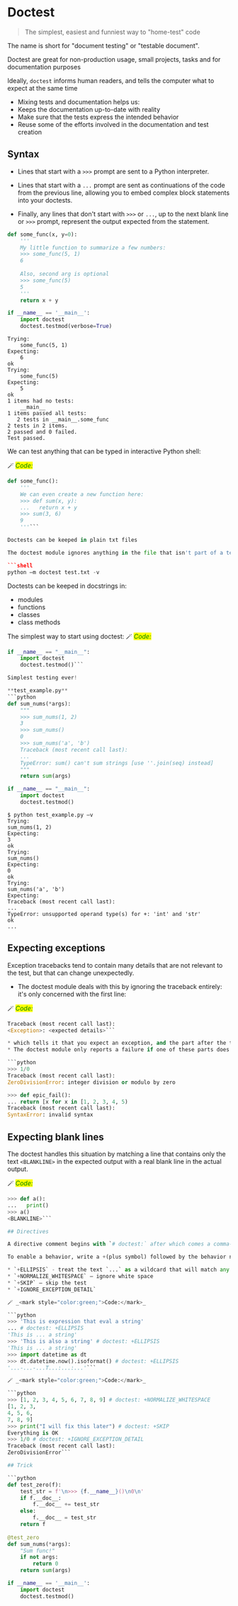 # Doctest

> The simplest, easiest and funniest way to "home-test" code

The name is short for "document testing" or "testable document".

Doctest are great for non-production usage, small projects, tasks and for documentation purposes

Ideally, `doctest` informs human readers, and tells the computer what to expect at the same time

* Mixing tests and documentation helps us:
* Keeps the documentation up-to-date with reality
* Make sure that the tests express the intended behavior
* Reuse some of the efforts involved in the documentation and test creation

## Syntax

* Lines that start with a `>>>` prompt are sent to a Python interpreter.

* Lines that start with a `...` prompt are sent as continuations of the code from the previous line, allowing you to embed complex block statements into your doctests.

* Finally, any lines that don't start with `>>>` or `...`, up to the next blank line or `>>>` prompt, represent the output expected from the statement.


```python
def some_func(x, y=0):
    '''
    My little function to summarize a few numbers:
    >>> some_func(5, 1)
    6
    
    Also, second arg is optional
    >>> some_func(5)
    5
    '''
    return x + y

if __name__ == '__main__':
    import doctest
    doctest.testmod(verbose=True)
```

```
Trying:
    some_func(5, 1)
Expecting:
    6
ok
Trying:
    some_func(5)
Expecting:
    5
ok
1 items had no tests:
    __main__
1 items passed all tests:
   2 tests in __main__.some_func
2 tests in 2 items.
2 passed and 0 failed.
Test passed.
```

We can test anything that can be typed in interactive Python shell:

🪄 _<mark style="color:green;">Code:</mark>_

```python
def some_func():
    '''
    We can even create a new function here:
    >>> def sum(x, y):
    ...   return x + y
    >>> sum(3, 6)
    9
    '''```

Doctests can be keeped in plain txt files

The doctest module ignores anything in the file that isn't part of a test

```shell
python –m doctest test.txt -v
```

Doctests can be keeped in docstrings in:
* modules
* functions
* classes
* class methods


The simplest way to start using doctest:
🪄 _<mark style="color:green;">Code:</mark>_

```python
if __name__ == "__main__":
    import doctest
    doctest.testmod()```

Simplest testing ever!

**test_example.py**
```python
def sum_nums(*args):
    """
    >>> sum_nums(1, 2)
    3
    >>> sum_nums()
    0
    >>> sum_nums('a', 'b')
    Traceback (most recent call last):
    ...
    TypeError: sum() can't sum strings [use ''.join(seq) instead]
    """
    return sum(args)

if __name__ == "__main__":
    import doctest
    doctest.testmod()
```

```shell
$ python test_example.py –v
Trying:
sum_nums(1, 2)
Expecting:
3
ok
Trying:
sum_nums()
Expecting:
0
ok
Trying:
sum_nums('a', 'b')
Expecting:
Traceback (most recent call last):
...
TypeError: unsupported operand type(s) for +: 'int' and 'str'
ok
...
```

## Expecting exceptions

Exception tracebacks tend to contain many details that are not relevant to the test, but that can change unexpectedly.
* The doctest module deals with this by ignoring the traceback entirely: it's only concerned with the first line:

🪄 _<mark style="color:green;">Code:</mark>_

```python
Traceback (most recent call last):
<Exception>: <expected details>```

* which tells it that you expect an exception, and the part after the traceback, which tells it which exception you expect.
* The doctest module only reports a failure if one of these parts does not match.

```python
>>> 1/0
Traceback (most recent call last):
ZeroDivisionError: integer division or modulo by zero

>>> def epic_fail():
... return [x for x in [1, 2, 3, 4, 5)
Traceback (most recent call last):
SyntaxError: invalid syntax
```

## Expecting blank lines

The doctest handles this situation by matching a line that contains only the text `<BLANKLINE>` in the expected output with a real blank line in the actual output.

🪄 _<mark style="color:green;">Code:</mark>_

```python
>>> def a(): 
...   print()
>>> a()
<BLANKLINE>```

## Directives

A directive comment begins with `# doctest:` after which comes a comma-separated list of options that either enable or disable various behaviors.

To enable a behavior, write a +(plus symbol) followed by the behavior name. To disable a behavior, white a – (minus symbol) followed by the behavior name.

* `+ELLIPSIS` - treat the text `...` as a wildcard that will match any text
* `+NORMALIZE_WHITESPACE` – ignore white space
* `+SKIP` – skip the test
* `+IGNORE_EXCEPTION_DETAIL`

🪄 _<mark style="color:green;">Code:</mark>_

```python
>>> 'This is expression that eval a string'
... # doctest: +ELLIPSIS
'This is ... a string'
>>> 'This is also a string' # doctest: +ELLIPSIS
'This is ... a string'
>>> import datetime as dt
>>> dt.datetime.now().isoformat() # doctest: +ELLIPSIS
'...-...-...T...:...:...'```

🪄 _<mark style="color:green;">Code:</mark>_

```python
>>> [1, 2, 3, 4, 5, 6, 7, 8, 9] # doctest: +NORMALIZE_WHITESPACE
[1, 2, 3,
4, 5, 6,
7, 8, 9]
>>> print("I will fix this later") # doctest: +SKIP
Everything is OK
>>> 1/0 # doctest: +IGNORE_EXCEPTION_DETAIL
Traceback (most recent call last):
ZeroDivisionError```

## Trick

```python
def test_zero(f):
    test_str = f'\n>>> {f.__name__}()\n0\n'
    if f.__doc__:
        f.__doc__ += test_str
    else:
        f.__doc__ = test_str
    return f
    
@test_zero
def sum_nums(*args):
    "Sum func!"
    if not args:
        return 0
    return sum(args)

if __name__ == '__main__':
    import doctest
    doctest.testmod()
```